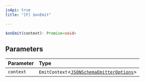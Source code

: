 ```yaml
---
jsApi: true
title: "[F] $onEmit"

---
```

```ts
$onEmit(context): Promise<void>
```

## Parameters

| Parameter | Type |
| :------ | :------ |
| `context` | `EmitContext`<[`JSONSchemaEmitterOptions`](../interfaces/JSONSchemaEmitterOptions.md)\> |

